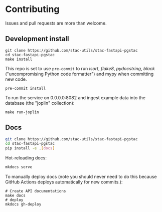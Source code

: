 # Contributing

Issues and pull requests are more than welcome.

## Development install

```shell
git clone https://github.com/stac-utils/stac-fastapi-pgstac
cd stac-fastapi-pgstac
make install
```

This repo is set to use `pre-commit` to run *isort*, *flake8*, *pydocstring*, *black* ("uncompromising Python code formatter") and mypy when committing new code.

```shell
pre-commit install
```

To run the service on 0.0.0.0:8082 and ingest example data into the database (the "joplin" collection):

```shell
make run-joplin
```

## Docs

```bash
git clone https://github.com/stac-utils/stac-fastapi-pgstac
cd stac-fastapi-pgstac
pip install -e .[docs]
```

Hot-reloading docs:

```bash
mkdocs serve
```

To manually deploy docs (note you should never need to do this because GitHub
Actions deploys automatically for new commits.):

```shell
# Create API documentations
make docs
# deploy
mkdocs gh-deploy
```
